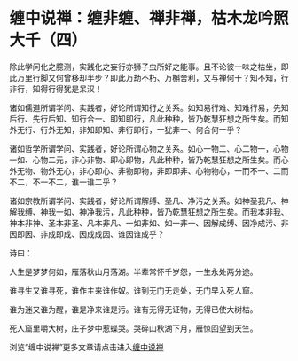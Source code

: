 缠中说禅：缠非缠、禅非禅，枯木龙吟照大千（四）
====






除此学问化之臆测，实践化之妄行亦狮子虫所好之能事。且不论彼一味之枯坐，即此万里行脚又何曾移却半步？即此万劫不朽、万槲舍利，又与禅何干？知不知，行非行，知得行得犹是呆汉！







诸如儒道所谓学问、实践者，好论所谓知行之关系。如知易行难、知难行易，先知后行、先行后知、知行合一、即知即行，凡此种种，皆乃乾慧狂想之所生矣。而知外无行、行外无知，非知即知、非行即行，一犹非一、何合何一乎？







诸如哲学所谓学问、实践者，好论所谓心物之关系。如心一物二、心二物一，心物一如、心物二元，非心非物、即心即物，凡此种种，皆乃乾慧狂想之所生矣。而心外无物、物外无心，非心即心、非物即物，非即即非、心物物心，一而不一、二而不二，不一不二，谁一谁二乎？







诸如宗教所谓学问、实践者，好论所谓解缚、圣凡、净污之关系。如神圣我凡、神解我缚、神我一如、神净我污，凡此种种，皆乃乾慧狂想之所生矣。而我本非我、神本非神、圣本非圣、凡本非凡、一如非如、如一非一、因解成缚、因净成污、非因即因、非成即成、因成成因、谁因谁成乎？







诗曰：







人生是梦梦何如，雁落秋山月落湖。半辈常怀千岁怨，一生永处两分途。




谁寻生又谁寻死，谁作主来谁作奴。谁到无门无走处，无门早入死人窟。




谁为迷又谁为醒，谁是净来谁是污。谁有无得无证物，无得已使大树枯。




死人窟里嚼大树，庄子梦中惹蝶哭。哭碎山秋湖下月，雁惊回望到天竺。


















浏览“缠中说禅”更多文章请点击进入[缠中说禅](http://blog.sina.com.cn/m/chzhshch)
